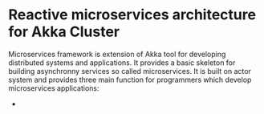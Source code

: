 # Reactive microservices architecture for Akka Cluster
Microservices framework is extension of Akka tool for developing distributed systems and applications. It provides a basic 
skeleton for building asynchronny services so called microservices. It is built on actor system and provides three main function 
for programmers which develop microservices applications:

* 
